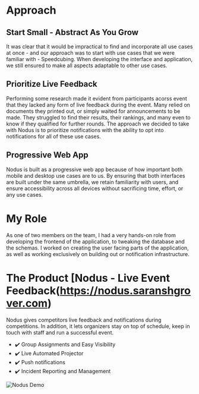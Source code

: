 # Approach

## Start Small - Abstract As You Grow

It was clear that it would be impractical to find and incorporate all use cases at once - and our approach was to start with use cases that we were familiar with - Speedcubing. When developing the interface and application, we still ensured to make all aspects adaptable to other use cases.

## Prioritize Live Feedback

Performing some research made it evident from participants acorss event that they lacked any form of live feedback during the event. Many relied on documents they printed out, or simply waited for announcements to be made. They struggled to find their results, their rankings, and many even to know if they qualified for further rounds. The approach we decided to take with Nodus is to prioritize notifications with the ability to opt into notifications for all of these use cases.

## Progressive Web App

Nodus is built as a progressive web app because of how important both mobile and desktop use cases are to us. By ensuring that both interfaces are built under the same umbrella, we retain familiarity with users, and ensure accessibility across all devices without sacrificing time, effort, or any use cases.

# My Role

As one of two members on the team, I had a very hands-on role from developing the frontend of the application, to tweaking the database and the schemas. I worked on creating the user facing parts of the application, as well as working exclusively on building out or notification infrastructure.

# The Product [Nodus - Live Event Feedback(https://nodus.saranshgrover.com)

Nodus gives competitors live feedback and notifications during competitions. In addition, it lets organizers stay on top of schedule, keep in touch with staff and run a successful event.
- ✔️ Group Assignments and Easy Visibility
- ✔️ Live Automated Projector
- ✔️ Push notifications
- ✔️ Incident Reporting and Management


![Nodus Demo]({{site.baseurl}}/images/projects/nodus-demo.gif)



